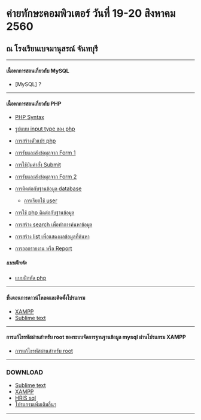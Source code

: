 # ค่ายทักษะคอมพิวเตอร์ วันที่ 19-20 สิงหาคม 2560 
## ณ โรงเรียนเบจมานุสรณ์ จันทบุรี

---


#### เนื้อหาการสอนเกี่ยวกับ MySQL
* [MySQL] ?

---

#### เนื้อหาการสอนเกี่ยวกับ PHP
* [PHP Syntax](https://phpmysql2017.gitbooks.io/phpmysql/content/chapter1/php-syntax.html)
* [รูปแบบ input type ของ php](https://phpmysql2017.gitbooks.io/phpmysql/content/input-php.html)
* [การสร้างตัวแปร php](https://phpmysql2017.gitbooks.io/phpmysql/content/chapter1/php.html)
* [การรับและส่งข้อมูลจาก Form 1](https://phpmysql2017.gitbooks.io/phpmysql/content/chapter1/form.html)
* [การใช้ปุ่มคำสั่ง Submit](https://phpmysql2017.gitbooks.io/phpmysql/content/chapter1/submit.html)
* [การรับและส่งข้อมูลจาก Form 2](https://phpmysql2017.gitbooks.io/phpmysql/content/chapter1/form-2.html)
* [การติดต่อกับฐานข้อมูล database](https://phpmysql2017.gitbooks.io/phpmysql/content/chapter1/data-base.html)

    * [การเรียกใช้ user](https://phpmysql2017.gitbooks.io/phpmysql/content/5.html)
    
* [การใช้ php ติดต่อกับฐานข้อมูล](https://phpmysql2017.gitbooks.io/phpmysql/content/php.html)
* [การสร้าง search เพื่อทำการค้นหาข้อมูล](https://phpmysql2017.gitbooks.io/phpmysql/content/search.html)
* [การสร้าง list เพื่อแสดงผลข้อมูลที่ค้นหา](https://phpmysql2017.gitbooks.io/phpmysql/content/list.html)
* [การออกรายงาน หรือ Report]()

 ##### แบบฝึกหัด
   * [แบบฝึกหัด php](https://phpmysql2017.gitbooks.io/phpmysql/content/chapter1/workshop.html)


---

#### ขั้นตอนการดาวน์โหลดและติดตั้งโปรแกรม
* [XAMPP](https://jakkapat.gitbooks.io/how-to-setup/content/chapter1.html)
* [Sublime text](https://jakkapat.gitbooks.io/how-to-setup/content/sublime-text..html)

---

#### การแก้ไขรหัสผ่านสำหรับ root ของระบบจัดการฐานฐานข้อมูล mysql ผ่านโปรแกรม XAMPP
* [การแก้ไขรหัสผ่านสำหรับ root](https://phpmysql2017.gitbooks.io/phpmysql/content/root.html)

---

### DOWNLOAD
* [Sublime text](http://www.chanthaburi.buu.ac.th/~worawit/Download/Sublime%20Text%20Build%203083%20Setup.exe)
* [XAMPP](http://www.chanthaburi.buu.ac.th/~worawit/Download/xampp-win32-1.8.3-3-VC11-installer.exe)
* [HRIS sql](http://www.chanthaburi.buu.ac.th/~worawit/Download/data-HRIS.sql)
* [โปรแกรมเพิ่มเติมอื่นๆ](http://www.chanthaburi.buu.ac.th/~worawit/download.php)

---
